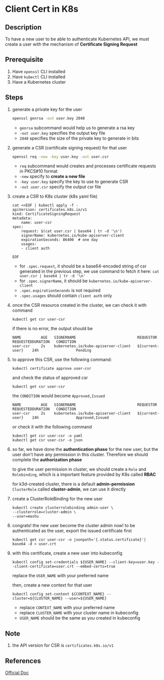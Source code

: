 # Client Cert in K8s

## Description
To have a new user to be able to authenticate Kubernetes API, we must create a
user with the mechanism of **Certificate Signing Request**

## Prerequisite
1. Have `openssl` CLI installed
1. Have `kubectl` CLI installed
1. Have a Kubernetes cluster

## Steps
1. generate a private key for the user
    ```bash
    openssl genrsa -out user.key 2048
    ```
    - `genrsa` subcommand would help us to generate a rsa key
    - `-out user.key` specifies the output key file
    - `2048` specifies the size of the private key to generate in bits


1. generate a CSR (certificate signing request) for that user
    ```bash
    openssl req -new -key user.key -out user.csr
    ```
    - `req` subcommand would creates and processes certificate requests in
    PKCS#10 format
    - `-new` specify to **create a new file**
    - `-key user.key` specify the key to use to generate CSR
    - `-out user.csr` specify the output csr file

1. create a CSR to K8s cluster (k8s yaml file)
    ```
    cat <<EOF | kubectl apply -f -
    apiVersion: certificates.k8s.io/v1
    kind: CertificateSigningRequest
    metadata:
        name: user-csr
    spec:
        request: $(cat user.csr | base64 | tr -d '\n')
        signerName: kubernetes.io/kube-apiserver-client
        expirationSeconds: 86400  # one day
        usages:
        - client auth

    EOF
    ```
    - for `.spec.request`, it should be a base64-encoded string of csr
      generated in the previous step, we use command to fetch it here:
      `cat user.csr | base64 | tr -d '\n'`
    - for `.spec.signerName`, it should be `kubernetes.io/kube-apiserver-client`
    - `.spec.expirationSeconds` is not required
    - `.spec.usages` should contain `client auth` only

1. once the CSR resource created in the cluster, we can check it with command
    ```
    kubectl get csr user-csr
    ```

    if there is no error, the output should be
    ```
    NAME         AGE   SIGNERNAME                            REQUESTOR          REQUESTEDDURATION   CONDITION
    user-csr     2s    kubernetes.io/kube-apiserver-client   ${current-user}    24h                 Pending
    ```

1. to approve this CSR, use the following command:
    ```
    kubectl certificate approve user-csr
    ```

    and check the status of approved csr
    ```
    kubectl get csr user-csr
    ```
    the `CONDITION` would become `Approved,Issued`
    ```
    NAME         AGE   SIGNERNAME                            REQUESTOR          REQUESTEDDURATION   CONDITION
    user-csr     2s    kubernetes.io/kube-apiserver-client   ${current-user}    24h                 Approved,Issued
    ```

    or check it with the following command
    ```
    kubectl get csr user-csr -o yaml
    kubectl get csr user-csr -o json
    ```

1. so far, we have done the **authentication phase** for the new user, but the
   user don't have any permission in this cluster. Therefore we should complete
   the **authorization phase**

   to give the user permission in cluster, we should create a `Role` and
   `Rolebinding`, which is a important feature provided by K8s called **RBAC**

   for k3d-created cluster, there is a default **admin-permission**
   `ClusterRole` called **cluster-admin**, we can use it directly

1. create a ClusterRoleBinding for the new user
    ```
    kubectl create clusterrolebinding admin-user \
    --clusterrole=cluster-admin \
    --user=mashu
    ```

1. congrats! the new user become the cluster admin now!
   to be authenticated as the user, export the issued certificate first
    ```
    kubectl get csr user-csr -o jsonpath='{.status.certificate}'| base64 -d > user.crt
    ```

1. with this certificate, create a new user into kubeconfig
    ```
    kubectl config set-credentials ${USER_NAME} --client-key=user.key --client-certificate=user.crt --embed-certs=true
    ```
   replace the `USER_NAME` with your preferred name

   then, create a new context for that user
    ```
    kubectl config set-context ${CONTEXT_NAME} --cluster=${CLUSTER_NAME} --user=${USER_NAME}
    ```
   - replace `CONTEXT_NAME` with your preferred name
   - replace `CLUSTER_NAME` with your cluster name in kubeconfig
   - `USER_NAME` should be the same as you created in kubeconfig


## Note
1. the API version for CSR is `certificates.k8s.io/v1`

## References
[Official Doc](https://kubernetes.io/docs/reference/access-authn-authz/certificate-signing-requests)

